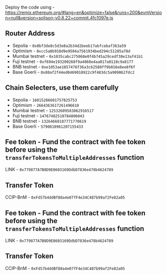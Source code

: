 Deploy the code using - https://remix.ethereum.org/#lang=en&optimize=false&runs=200&evmVersion=null&version=soljson-v0.8.22+commit.4fc1097e.js

## Router Address
- Sepolia - `0x0bf3de8c5d3e8a2b34d2beeb17abfcebaf363a59`
- Optimism - `0xcc5a0b910d9e9504a7561934bed294c51285a78d`
- Mumbai testnet - `0x1035cabc275068e0f4b745a29cedf38e13af41b1`
- Fuji testnet - `0xf694e193200268f9a4868e4aa017a0118c9a8177`
- BNB testnet - `0xe1053ae1857476f36a3c62580ff9b016e8ee8f6f`
- Base Goerli - `0x80af2f44ed0469018922c9f483dc5a909862fdc2`


## Chain Selecters, use them carefully

- Sepolia - `16015286601757825753`
- Optimism - `2664363617261496610`
- Mumbai testnet - `12532609583862916517`
- Fuji testnet - `14767482510784806043`
- BNB testnet - `13264668187771770619`
- Base Goerli - `5790810961207155433`


## Fee token - Fund the contract with fee token before using the `transferTokensToMultipleAddresses` function

LINK - `0x779877A7B0D9E8603169DdbD7836e478b4624789`

## Transfer Token

CCIP-BnM - `0xFd57b4ddBf88a4e07fF4e34C487b99af2Fe82a05`


## Fee token - Fund the contract with fee token before using the `transferTokensToMultipleAddresses` function

LINK - `0x779877A7B0D9E8603169DdbD7836e478b4624789`

## Transfer Token

CCIP-BnM - `0xFd57b4ddBf88a4e07fF4e34C487b99af2Fe82a05`
